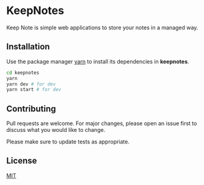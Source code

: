# KeepNotes

Keep Note is simple web applications to store your notes in a managed way.

## Installation

Use the package manager [yarn](https://yarnpkg.com/) to install its dependencies in **keepnotes**.

```bash
cd keepnotes
yarn
yarn dev # for dev
yarn start # for dev
```

## Contributing

Pull requests are welcome. For major changes, please open an issue first to discuss what you would like to change.

Please make sure to update tests as appropriate.

## License

[MIT](https://choosealicense.com/licenses/mit/)
